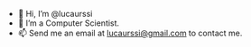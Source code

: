 - 👋 Hi, I’m @lucaurssi
- 🌱 I’m a Computer Scientist.
- 📫 Send me an email at lucaurssi@gmail.com to contact me.

<!---
lucaurssi/lucaurssi is a ✨ special ✨ repository because its `README.md` (this file) appears on your GitHub profile.
You can click the Preview link to take a look at your changes.
--->
